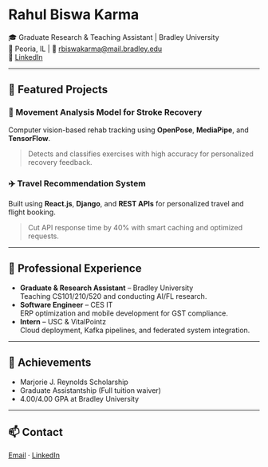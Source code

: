 # Rahul Biswa Karma

🎓 Graduate Research & Teaching Assistant | Bradley University  
📍 Peoria, IL | 💌 [rbiswakarma@mail.bradley.edu](mailto:rbiswakarma@mail.bradley.edu)  
🔗 [LinkedIn](https://www.linkedin.com/in/rahul-biswa-karma-260898266/)

---

## 🚀 Featured Projects

### 🧠 Movement Analysis Model for Stroke Recovery
Computer vision-based rehab tracking using **OpenPose**, **MediaPipe**, and **TensorFlow**.  
> Detects and classifies exercises with high accuracy for personalized recovery feedback.  

### ✈️ Travel Recommendation System
Built using **React.js**, **Django**, and **REST APIs** for personalized travel and flight booking.  
> Cut API response time by 40% with smart caching and optimized requests.  
---

## 💼 Professional Experience
- **Graduate & Research Assistant** – Bradley University  
  Teaching CS101/210/520 and conducting AI/FL research.  
- **Software Engineer** – CES IT  
  ERP optimization and mobile development for GST compliance.  
- **Intern** – USC & VitalPointz  
  Cloud deployment, Kafka pipelines, and federated system integration.

---

## 🏅 Achievements
- Marjorie J. Reynolds Scholarship  
- Graduate Assistantship (Full tuition waiver)  
- 4.00/4.00 GPA at Bradley University

---

## 📫 Contact
[Email](mailto:rbiswakarma@mail.bradley.edu) · [LinkedIn](https://www.linkedin.com/in/rahul-biswa-karma-260898266/)
